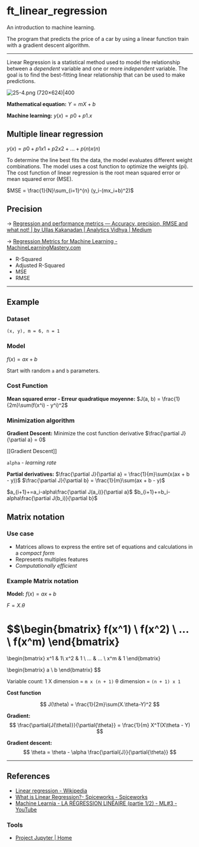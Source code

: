 # ft_linear_regression
An introduction to machine learning.

The program that predicts the price of a car by using a linear function train with a gradient descent algorithm.


---

Linear Regression is a statistical method used to model the relationship between a *dependent* variable and one or more *independent* variable.
The goal is to find the best-fitting linear relationship that can be used to make predictions.

![25-4.png (720×624)|400](https://images.spiceworks.com/wp-content/uploads/2022/04/07040339/25-4.png)

**Mathematical equation:**
$Y=mX+b$

**Machine learning:**
$y(x) = p0 + p1.x$


## Multiple linear regression
$y(x) = p0 + p1x1 + p2x2 + ... + p(n)x(n)$

To determine the line best fits the data, the model evaluates different weight combinations.
The model uses a cost function to optimize the weights (pi). The cost function of linear regression is the root mean squared error or mean squared error (MSE).

$MSE = \frac{1}{N}\sum_{i=1}^{n} (y_i-(mx_i+b)^2)$


## Precision
-> [Regression and performance metrics — Accuracy, precision, RMSE and what not! | by Ullas Kakanadan | Analytics Vidhya | Medium](https://medium.com/analytics-vidhya/regression-and-performance-metrics-accuracy-precision-rmse-and-what-not-223348cfcafe)

-> [Regression Metrics for Machine Learning - MachineLearningMastery.com](https://machinelearningmastery.com/regression-metrics-for-machine-learning/)

- R-Squared
- Adjusted R-Squared
- MSE
- RMSE

---
## Example
### Dataset
`(x, y), m = 6, n = 1`

### Model
$f(x) = ax + b$

Start with random `a` and `b` parameters.

### Cost Function
**Mean squared error - Erreur quadratique moyenne:**
$J(a, b) = \frac{1}{2m}\sum(f(x^i) - y^i)^2$

### Minimization algorithm
**Gradient Descent:**
Minimize the cost function derivative
$\frac{\partial J}{\partial a} = 0$

[[Gradient Descent]]

`alpha` - *learning rate*

**Partial derivatives:**
$\frac{\partial J}{\partial a} = \frac{1}{m}\sum(x(ax + b - y))$
$\frac{\partial J}{\partial b} = \frac{1}{m}\sum(ax + b - y)$

$a_{i+1}+=a_i-alpha\frac{\partial J(a_i)}{\partial a}$
$b_{i+1}+=b_i-alpha\frac{\partial J(b_i)}{\partial b}$

## Matrix notation
### Use case
- Matrices allows to express the entire set of equations and calculations in a *compact form*
- Represents multiples features
- *Computationally efficient*

### Example Matrix notation

**Model:**
$f(x) = ax + b$

$F = X . \theta$

$$\begin{bmatrix}
f(x^1) \\ f(x^2) \\ ... \\ f(x^m)
\end{bmatrix}
= 
\begin{bmatrix}
x^1 & 1\\ x^2 & 1 \\ ... & ... \\ x^m & 1
\end{bmatrix}

\begin{bmatrix}
a \\ b
\end{bmatrix}
$$

Variable count: 1
X dimension = `m x (n + 1)`
θ dimension = `(n + 1) x 1`

**Cost function**

$$
J(\theta) = \frac{1}{2m}\sum(X.\theta-Y)^2
$$

**Gradient:**
$$
\frac{\partial{J(\theta)}}{\partial{\theta}} = \frac{1}{m} X^T(X\theta - Y)
$$

**Gradient descent:**
$$
\theta = \theta - \alpha \frac{\partial{J}}{\partial{\theta}}
$$

---
## References
- [Linear regression - Wikipedia](https://en.wikipedia.org/wiki/Linear_regression)
- [What is Linear Regression?- Spiceworks - Spiceworks](https://www.spiceworks.com/tech/artificial-intelligence/articles/what-is-linear-regression/#:~:text=Linear%20regression%20is%20a%20statistical,Last%20Updated%3A%20April%203%2C%202023)
- [Machine Learnia - LA RÉGRESSION LINÉAIRE (partie 1/2) - ML#3 - YouTube](https://www.youtube.com/watch?v=wg7-roETbbM&list=PLO_fdPEVlfKqUF5BPKjGSh7aV9aBshrpY&index=3)

### Tools
- [Project Jupyter | Home](https://jupyter.org/)